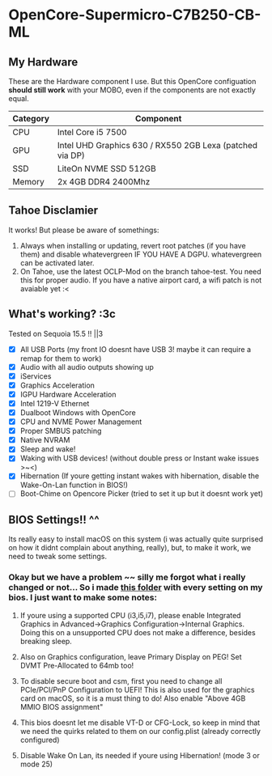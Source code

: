 # OpenCore-Supermicro-C7B250-CB-ML

## My Hardware
These are the Hardware component I use. But this OpenCore configuation <strong>should still work</strong> with your MOBO, even if the components are not exactly equal.


| Category  | Component                            |
| --------- | ------------------------------------ |
| CPU       | Intel Core i5 7500             |
| GPU       | Intel UHD Graphics 630 / RX550 2GB Lexa (patched via DP)|
| SSD       | LiteOn NVME SSD 512GB		   |
| Memory    | 2x 4GB DDR4 2400Mhz                    |

## Tahoe Disclamier
It works! But please be aware of somethings:
1. Always when installing or updating, revert root patches (if you have them) and disable whatevergreen IF YOU HAVE A DGPU. whatevergreen can be activated later.
2. On Tahoe, use the latest OCLP-Mod on the branch tahoe-test. You need this for proper audio. If you have a native airport card, a wifi patch is not avaiable yet :< 


## What's working? :3c

Tested on Sequoia 15.5 !! ||3

- [X] All USB Ports (my front IO doesnt have USB 3! maybe it can require a remap for them to work)
- [X] Audio with all audio outputs showing up
- [X] iServices
- [X] Graphics Acceleration
- [X] IGPU Hardware Acceleration
- [X] Intel 1219-V Ethernet
- [X] Dualboot Windows with OpenCore
- [X] CPU and NVME Power Management
- [X] Proper SMBUS patching
- [X] Native NVRAM
- [X] Sleep and wake!
- [X] Waking with USB devices! (without double press or Instant wake issues >~<)
- [X] Hibernation (If youre getting instant wakes with hibernation, disable the Wake-On-Lan function in BIOS!)
- [ ] Boot-Chime on Opencore Picker (tried to set it up but it doesnt work yet)

## BIOS Settings!! ^^

Its really easy to install macOS on this system (i was actually quite surprised on how it didnt complain about anything, really), but, to make it work, we need to tweak some settings.

### <strong>Okay but we have a problem ~~ </strong>silly me forgot what i really changed or not... So i made [this folder](https://github.com/tetenc555/OpenCore-Supermicro-C7B250-CB-ML/tree/main/BIOS) with every setting on my bios. I just want to make some notes:

1. If youre using a supported CPU (i3,i5,i7), please enable Integrated Graphics in Advanced->Graphics Configuration->Internal Graphics. Doing this on a unsupported CPU does not make a difference, besides breaking sleep.

2. Also on Graphics configuration, leave Primary Display on PEG! Set DVMT Pre-Allocated to 64mb too!

3. To disable secure boot and csm, first you need to change all PCIe/PCI/PnP Configuration to UEFI! This is also used for the graphics card on macOS, so it is a must thing to do! Also enable "Above 4GB MMIO BIOS assignment"

4. This bios doesnt let me disable VT-D or CFG-Lock, so keep in mind that we need the quirks related to them on our config.plist (already correctly configured)

5. Disable Wake On Lan, its needed if youre using Hibernation! (mode 3 or mode 25)
